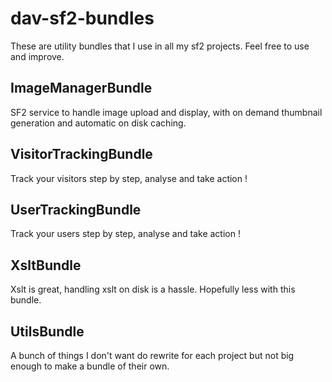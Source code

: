dav-sf2-bundles
===============

These are utility bundles that I use in all my sf2 projects. Feel free to use and improve.

ImageManagerBundle
------------------

SF2 service to handle image upload and display, with on demand thumbnail generation and automatic on disk caching.

VisitorTrackingBundle
-------------

Track your visitors step by step, analyse and take action !

UserTrackingBundle
-------------

Track your users step by step, analyse and take action !

XsltBundle
----------

Xslt is great, handling xslt on disk is a hassle. Hopefully less with this bundle.

UtilsBundle
-----------

A bunch of things I don't want do rewrite for each project but not big enough to make a bundle of their own.

